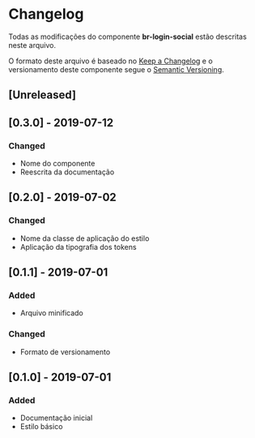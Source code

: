 # Changelog
Todas as modificações do componente **br-login-social** estão descritas neste arquivo.

O formato deste arquivo é baseado no [Keep a Changelog](https://keepachangelog.com/en/1.0.0/) e o versionamento deste componente segue o [Semantic Versioning](https://semver.org/spec/v2.0.0.html).

## [Unreleased]

## [0.3.0] - 2019-07-12
### Changed
- Nome do componente
- Reescrita da documentação

## [0.2.0] - 2019-07-02
### Changed
- Nome da classe de aplicação do estilo
- Aplicação da tipografia dos tokens

## [0.1.1] - 2019-07-01
### Added
- Arquivo minificado

### Changed
- Formato de versionamento

## [0.1.0] - 2019-07-01
### Added
- Documentação inicial
- Estilo básico
